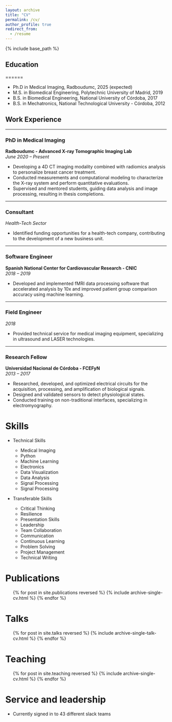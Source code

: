 ```yaml
---
layout: archive
title: "CV"
permalink: /cv/
author_profile: true
redirect_from:
  - /resume
---
```


{% include base_path %}

## Education
======
* Ph.D in Medical Imaging, Radboudumc, 2025 (expected)
* M.S. in Biomedical Engineering, Polytechnic University of Madrid, 2019
* B.S. in Biomedical Engineering, National University of Córdoba, 2017
* B.S. in Mechatronics, National Technological University - Córdoba, 2012
 
## Work Experience
---

### **PhD in Medical Imaging**
**Radboudumc - Advanced X-ray Tomographic Imaging Lab**  
*June 2020 – Present*  
- Developing a 4D CT imaging modality combined with radiomics analysis to personalize breast cancer treatment.  
- Conducted measurements and computational modeling to characterize the X-ray system and perform quantitative evaluations.  
- Supervised and mentored students, guiding data analysis and image processing, resulting in thesis completions.  

---

### **Consultant**  
*Health-Tech Sector*  
- Identified funding opportunities for a health-tech company, contributing to the development of a new business unit.  

---

### **Software Engineer**  
**Spanish National Center for Cardiovascular Research - CNIC**  
*2018 – 2019*  
- Developed and implemented fMRI data processing software that accelerated analysis by 10x and improved patient group comparison accuracy using machine learning.  

---

### **Field Engineer**  
*2018*  
- Provided technical service for medical imaging equipment, specializing in ultrasound and LASER technologies.  

---

### **Research Fellow**  
**Universidad Nacional de Córdoba - FCEFyN**  
*2013 – 2017*  
- Researched, developed, and optimized electrical circuits for the acquisition, processing, and amplification of biological signals.  
- Designed and validated sensors to detect physiological states.  
- Conducted training on non-traditional interfaces, specializing in electromyography.

Skills
======

* Technical Skills
  * Medical Imaging
  * Python
  * Machine Learning
  * Electronics
  * Data Visualization
  * Data Analysis
  * Signal Processing
  * Signal Processing
 
* Transferable Skills
  * Critical Thinking
  * Resilience
  * Presentation Skills
  * Leadership
  * Team Collaboration
  * Communication
  * Continuous Learning
  * Problem Solving
  * Project Management
  * Technical Writing 

Publications
======
  <ul>{% for post in site.publications reversed %}
    {% include archive-single-cv.html %}
  {% endfor %}</ul>
  
Talks
======
  <ul>{% for post in site.talks reversed %}
    {% include archive-single-talk-cv.html  %}
  {% endfor %}</ul>
  
Teaching
======
  <ul>{% for post in site.teaching reversed %}
    {% include archive-single-cv.html %}
  {% endfor %}</ul>
  
Service and leadership
======
* Currently signed in to 43 different slack teams
